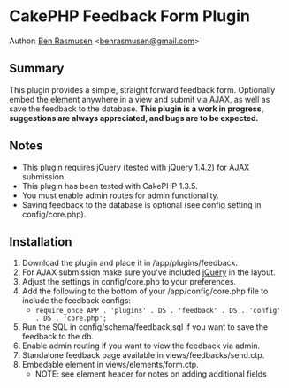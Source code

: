 CakePHP Feedback Form Plugin
============================

Author: [Ben Rasmusen](http://benrasmusen.com/) <[benrasmusen@gmail.com](mailto:benrasmusen@gmail.com)>

Summary
-------

This plugin provides a simple, straight forward feedback form. Optionally embed the element anywhere in a view and submit via AJAX, as well as save the feedback to the database. **This plugin is a work in progress, suggestions are always appreciated, and bugs are to be expected.**

Notes
-----

* This plugin requires jQuery (tested with jQuery 1.4.2) for AJAX submission.
* This plugin has been tested with CakePHP 1.3.5.
* You must enable admin routes for admin functionality.
* Saving feedback to the database is optional (see config setting in config/core.php).

Installation
------------

1. Download the plugin and place it in /app/plugins/feedback.
2. For AJAX submission make sure you've included [jQuery](http://docs.jquery.com/Downloading\_jQuery#Download\_jQuery) in the layout.
3. Adjust the settings in config/core.php to your preferences.
4. Add the following to the bottom of your /app/config/core.php file to include the feedback configs:
	* `require_once APP . 'plugins' . DS . 'feedback' . DS . 'config' . DS . 'core.php';`
5. Run the SQL in config/schema/feedback.sql if you want to save the feedback to the db.
6. Enable admin routing if you want to view the feedback via admin.
7. Standalone feedback page available in views/feedbacks/send.ctp.
8. Embedable element in views/elements/form.ctp.
	* NOTE: see element header for notes on adding additional fields